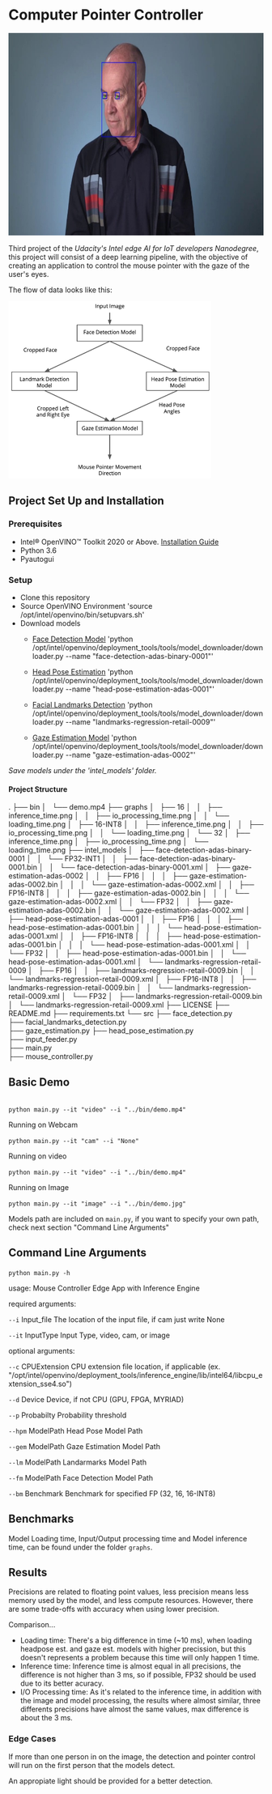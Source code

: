 # Computer Pointer Controller

<img src="https://github.com/yesusbc/Computer-Pointer-Controller-Edge-AI/blob/master/images/computerpointer.jpg" alt="ComputerPointer" width="800" height="400">

Third project of the *Udacity's Intel edge AI for IoT developers Nanodegree*, this project will consist of a deep learning pipeline, with the objective of creating an application to control the mouse pointer with the gaze of the user's eyes.

The flow of data looks like this:

<img src="https://github.com/yesusbc/Computer-Pointer-Controller-Edge-AI/blob/master/images/pipeline.png" alt="Pipeline" width="400" height="350">

## Project Set Up and Installation
### Prerequisites
* Intel® OpenVINO™ Toolkit 2020 or Above. [Installation Guide](https://docs.openvinotoolkit.org/latest/_docs_install_guides_installing_openvino_linux.html)
* Python 3.6
* Pyautogui


### Setup
* Clone this repository
* Source OpenVINO Environment 'source /opt/intel/openvino/bin/setupvars.sh'
* Download models
  * [Face Detection Model](https://docs.openvinotoolkit.org/latest/_models_intel_face_detection_adas_binary_0001_description_face_detection_adas_binary_0001.html)
'python /opt/intel/openvino/deployment_tools/tools/model_downloader/downloader.py --name "face-detection-adas-binary-0001"'

  * [Head Pose Estimation](https://docs.openvinotoolkit.org/latest/_models_intel_head_pose_estimation_adas_0001_description_head_pose_estimation_adas_0001.html)
'python /opt/intel/openvino/deployment_tools/tools/model_downloader/downloader.py --name "head-pose-estimation-adas-0001"'

  * [Facial Landmarks Detection](https://docs.openvinotoolkit.org/latest/_models_intel_landmarks_regression_retail_0009_description_landmarks_regression_retail_0009.html)
'python /opt/intel/openvino/deployment_tools/tools/model_downloader/downloader.py --name "landmarks-regression-retail-0009"'

  * [Gaze Estimation Model](https://docs.openvinotoolkit.org/latest/_models_intel_landmarks_regression_retail_0009_description_landmarks_regression_retail_0009.html)
'python /opt/intel/openvino/deployment_tools/tools/model_downloader/downloader.py --name "gaze-estimation-adas-0002"'

*Save models under the 'intel_models' folder.*

#### Project Structure
.
├── bin
│   └── demo.mp4
├── graphs
│   ├── 16
│   │   ├── inference_time.png
│   │   ├── io_processing_time.png
│   │   └── loading_time.png
│   ├── 16-INT8
│   │   ├── inference_time.png
│   │   ├── io_processing_time.png
│   │   └── loading_time.png
│   └── 32
│       ├── inference_time.png
│       ├── io_processing_time.png
│       └── loading_time.png
├── intel_models
│   ├── face-detection-adas-binary-0001
│   │   └── FP32-INT1
│   │       ├── face-detection-adas-binary-0001.bin
│   │       └── face-detection-adas-binary-0001.xml
│   ├── gaze-estimation-adas-0002
│   │   ├── FP16
│   │   │   ├── gaze-estimation-adas-0002.bin
│   │   │   └── gaze-estimation-adas-0002.xml
│   │   ├── FP16-INT8
│   │   │   ├── gaze-estimation-adas-0002.bin
│   │   │   └── gaze-estimation-adas-0002.xml
│   │   └── FP32
│   │       ├── gaze-estimation-adas-0002.bin
│   │       └── gaze-estimation-adas-0002.xml
│   ├── head-pose-estimation-adas-0001
│   │   ├── FP16
│   │   │   ├── head-pose-estimation-adas-0001.bin
│   │   │   └── head-pose-estimation-adas-0001.xml
│   │   ├── FP16-INT8
│   │   │   ├── head-pose-estimation-adas-0001.bin
│   │   │   └── head-pose-estimation-adas-0001.xml
│   │   └── FP32
│   │       ├── head-pose-estimation-adas-0001.bin
│   │       └── head-pose-estimation-adas-0001.xml
│   └── landmarks-regression-retail-0009
│       ├── FP16
│       │   ├── landmarks-regression-retail-0009.bin
│       │   └── landmarks-regression-retail-0009.xml
│       ├── FP16-INT8
│       │   ├── landmarks-regression-retail-0009.bin
│       │   └── landmarks-regression-retail-0009.xml
│       └── FP32
│           ├── landmarks-regression-retail-0009.bin
│           └── landmarks-regression-retail-0009.xml
├── LICENSE
├── README.md
├── requirements.txt
└── src
    ├── face_detection.py   
    ├── facial_landmarks_detection.py  
    ├── gaze_estimation.py
    ├── head_pose_estimation.py    
    ├── input_feeder.py    
    ├── main.py    
    ├── mouse_controller.py
    
## Basic Demo
```cd ComputerPointerController/src

python main.py --it "video" --i "../bin/demo.mp4"
```


Running on Webcam

`python main.py --it "cam" --i "None"`


Running on video

`python main.py --it "video" --i "../bin/demo.mp4"`


Running on Image

`python main.py --it "image" --i "../bin/demo.jpg"`


Models path are included on `main.py`, if you want to specify your own path, check next section "Command Line Arguments"


## Command Line Arguments
`python main.py -h`

usage: Mouse Controller Edge App with Inference Engine

required arguments:

  `--i` Input_file    The location of the input file, if cam just write None
  
  `--it` InputType  Input Type, video, cam, or image

optional arguments:

  `--c` CPUExtension    CPU extension file location, if applicable (ex. "/opt/intel/openvino/deployment_tools/inference_engine/lib/intel64/libcpu_extension_sse4.so")
  
  `--d` Device    Device, if not CPU (GPU, FPGA, MYRIAD)
  
  `--p` Probabilty    Probability threshold
  
  `--hpm` ModelPath Head Pose Model Path
  
  `--gem` ModelPath Gaze Estimation Model Path
  
  `--lm` ModelPath Landarmarks Model Path
  
  `--fm` ModelPath Face Detection Model Path
  
  `--bm` Benchmark Benchmark for specified FP (32, 16, 16-INT8)


## Benchmarks
Model Loading time, Input/Output processing time and Model inference time, can be found under the folder `graphs`.

## Results
Precisions are related to floating point values, less precision means less memory used by the model, and less compute resources. However, there are some trade-offs with accuracy when using lower precision.

Comparison...
* Loading time: There's a big difference in time (~10 ms), when loading headpose est. and gaze est. models with higher precission, but this doesn't represents a problem because this time will only happen 1 time.
* Inference time: Inference time is almost equal in all precisions, the difference is not higher than 3 ms, so if possible, FP32 should be used due to its better acuracy.
* I/O Processing time: As it's related to the inference time, in addition with the image and model processing, the results where almost similar, three differents precisions have almost the same values, max difference is about the 3 ms.


### Edge Cases

If more than one person in on the image, the detection and pointer control will run on the first person that the models detect.

An appropiate light should be provided for a better detection.
